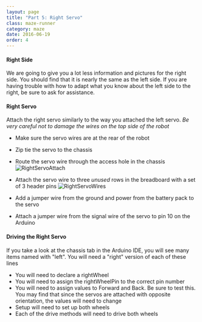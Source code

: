 ```yaml
---
layout: page
title: "Part 5: Right Servo"
class: maze-runner
category: maze
date: 2016-06-19
order: 4
---
```


#### Right Side

We are going to give you a lot less information and pictures for the right side. You should find that it is nearly the same as the left side. If you are having trouble with how to adapt what you know about the left side to the right, be sure to ask for assistance.

#### Right Servo

Attach the right servo similarly to the way you attached the left servo. *Be very careful not to damage the wires on the top side of the robot*
* Make sure the servo wires are at the rear of the robot
* Zip tie the servo to the chassis
* Route the servo wire through the access hole in the chassis
![RightServoAttach]({{site.baseurl}}/assets/mazerunner/rightservo_attach.jpg)

* Attach the servo wire to three *unused* rows in the breadboard with a set of 3 header pins
![RightServoWires]({{site.baseurl}}/assets/mazerunner/rightservo_wires.jpg)
* Add a jumper wire from the ground and power from the battery pack to the servo
* Attach a jumper wire from the signal wire of the servo to pin 10 on the Arduino


#### Driving the Right Servo

If you take a look at the chassis tab in the Arduino IDE, you will see many items named with "left". You will need a "right" version of each of these lines

* You will need to declare a rightWheel
* You will need to assign the rightWheelPin to the correct pin number
* You will need to assign values to Forward and Back. Be sure to test this. You may find that since the servos are attached with opposite orientation, the values will need to change
* Setup will need to set up both wheels
* Each of the drive methods will need to drive both wheels

